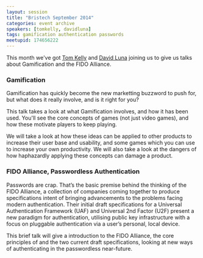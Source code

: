 ```yaml
--- 
layout: session 
title: "Bristech September 2014" 
categories: event archive
speakers: [tomkelly, davidluna] 
tags: gamification authentication passwords
meetupid: 174656222
---
```


This month we've got  <a href="{% post_url 2000-01-01-tom-kelly %}">Tom
Kelly</a> and <a href="{% post_url 2000-01-01-david-luna %}">David
Luna</a> joining us to give us talks about Gamification and the FIDO
Alliance.

### Gamification

Gamification has quickly become the new marketting buzzword to push for, 
but what does it really involve, and is it right for you?

This talk takes a look at what Gamification involves, and how it has been 
used. You'll see the core concepts of games (not just video games), and 
how these motivate players to keep playing.

We will take a look at how these ideas can be applied to other products to 
increase their user base and usability, and some games which you can use 
to increase your own productivity. We will also take a look at the dangers 
of how haphazardly applying these concepts can damage a product.

### FIDO Alliance, Passwordless Authentication

Passwords are crap. That’s the basic premise behind the thinking of the
FIDO Alliance, a collection of companies coming together to produce
specifications intent of bringing advancements to the problems facing
modern authentication. Their initial draft specifications for a
Universal Authentication Framework (UAF) and Universal 2nd Factor (U2F)
present a new paradigm for authentication, utilising public key
infrastructure with a focus on pluggable authentication via a user’s
personal, local device.

This brief talk will give a introduction to the FIDO Alliance, the core
principles of and the two current draft specifications, looking at new
ways of authenticating in the passwordless near-future.
